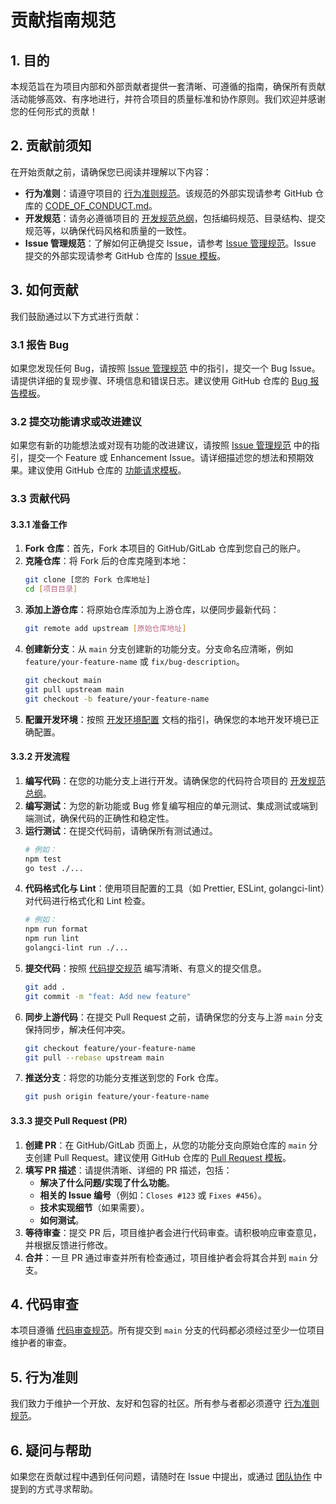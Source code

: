 # 贡献指南规范

## 1. 目的

本规范旨在为项目内部和外部贡献者提供一套清晰、可遵循的指南，确保所有贡献活动能够高效、有序地进行，并符合项目的质量标准和协作原则。我们欢迎并感谢您的任何形式的贡献！

## 2. 贡献前须知

在开始贡献之前，请确保您已阅读并理解以下内容：

*   **行为准则**：请遵守项目的 [行为准则规范](../guides/team-collaboration.md#行为准则)。该规范的外部实现请参考 GitHub 仓库的 [CODE_OF_CONDUCT.md](https://github.com/origadmin/.github/blob/main/CODE_OF_CONDUCT.md)。
*   **开发规范**：请务必遵循项目的 [开发规范总纲](../development-standards.md)，包括编码规范、目录结构、提交规范等，以确保代码风格和质量的一致性。
*   **Issue 管理规范**：了解如何正确提交 Issue，请参考 [Issue 管理规范](../workflow-issue-management.md)。Issue 提交的外部实现请参考 GitHub 仓库的 [Issue 模板](https://github.com/origadmin/.github/tree/main/ISSUE_TEMPLATE)。

## 3. 如何贡献

我们鼓励通过以下方式进行贡献：

### 3.1 报告 Bug

如果您发现任何 Bug，请按照 [Issue 管理规范](../workflow-issue-management.md) 中的指引，提交一个 Bug Issue。请提供详细的复现步骤、环境信息和错误日志。建议使用 GitHub 仓库的 [Bug 报告模板](https://github.com/origadmin/.github/blob/main/ISSUE_TEMPLATE/bug_report.md)。

### 3.2 提交功能请求或改进建议

如果您有新的功能想法或对现有功能的改进建议，请按照 [Issue 管理规范](../workflow-issue-management.md) 中的指引，提交一个 Feature 或 Enhancement Issue。请详细描述您的想法和预期效果。建议使用 GitHub 仓库的 [功能请求模板](https://github.com/origadmin/.github/blob/main/ISSUE_TEMPLATE/feature_request.md)。

### 3.3 贡献代码

#### 3.3.1 准备工作

1.  **Fork 仓库**：首先，Fork 本项目的 GitHub/GitLab 仓库到您自己的账户。
2.  **克隆仓库**：将 Fork 后的仓库克隆到本地：
    ```bash
    git clone [您的 Fork 仓库地址]
    cd [项目目录]
    ```
3.  **添加上游仓库**：将原始仓库添加为上游仓库，以便同步最新代码：
    ```bash
    git remote add upstream [原始仓库地址]
    ```
4.  **创建新分支**：从 `main` 分支创建新的功能分支。分支命名应清晰，例如 `feature/your-feature-name` 或 `fix/bug-description`。
    ```bash
    git checkout main
    git pull upstream main
    git checkout -b feature/your-feature-name
    ```
5.  **配置开发环境**：按照 [开发环境配置](./development-environment.md) 文档的指引，确保您的本地开发环境已正确配置。

#### 3.3.2 开发流程

1.  **编写代码**：在您的功能分支上进行开发。请确保您的代码符合项目的 [开发规范总纲](../development-standards.md)。
2.  **编写测试**：为您的新功能或 Bug 修复编写相应的单元测试、集成测试或端到端测试，确保代码的正确性和稳定性。
3.  **运行测试**：在提交代码前，请确保所有测试通过。
    ```bash
    # 例如：
    npm test
    go test ./...
    ```
4.  **代码格式化与 Lint**：使用项目配置的工具（如 Prettier, ESLint, golangci-lint）对代码进行格式化和 Lint 检查。
    ```bash
    # 例如：
    npm run format
    npm run lint
    golangci-lint run ./...
    ```
5.  **提交代码**：按照 [代码提交规范](../workflow-commit.md) 编写清晰、有意义的提交信息。
    ```bash
    git add .
    git commit -m "feat: Add new feature"
    ```
6.  **同步上游代码**：在提交 Pull Request 之前，请确保您的分支与上游 `main` 分支保持同步，解决任何冲突。
    ```bash
    git checkout feature/your-feature-name
    git pull --rebase upstream main
    ```
7.  **推送分支**：将您的功能分支推送到您的 Fork 仓库。
    ```bash
    git push origin feature/your-feature-name
    ```

#### 3.3.3 提交 Pull Request (PR)

1.  **创建 PR**：在 GitHub/GitLab 页面上，从您的功能分支向原始仓库的 `main` 分支创建 Pull Request。建议使用 GitHub 仓库的 [Pull Request 模板](https://github.com/origadmin/.github/blob/main/PULL_REQUEST_TEMPLATE.md)。
2.  **填写 PR 描述**：请提供清晰、详细的 PR 描述，包括：
    *   **解决了什么问题/实现了什么功能**。
    *   **相关的 Issue 编号**（例如：`Closes #123` 或 `Fixes #456`）。
    *   **技术实现细节**（如果需要）。
    *   **如何测试**。
3.  **等待审查**：提交 PR 后，项目维护者会进行代码审查。请积极响应审查意见，并根据反馈进行修改。
4.  **合并**：一旦 PR 通过审查并所有检查通过，项目维护者会将其合并到 `main` 分支。

## 4. 代码审查

本项目遵循 [代码审查规范](../workflow-review.md)。所有提交到 `main` 分支的代码都必须经过至少一位项目维护者的审查。

## 5. 行为准则

我们致力于维护一个开放、友好和包容的社区。所有参与者都必须遵守 [行为准则规范](../guides/team-collaboration.md#行为准则)。

## 6. 疑问与帮助

如果您在贡献过程中遇到任何问题，请随时在 Issue 中提出，或通过 [团队协作](./team-collaboration.md) 中提到的方式寻求帮助。